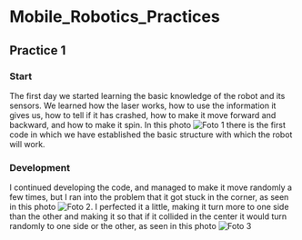 # Mobile_Robotics_Practices
## Practice 1
### Start
The first day we started learning the basic knowledge of the robot and its sensors. We learned how the laser works, how to use the information it gives us, how to tell if it has crashed, how to make it move forward and backward, and how to make it spin.
In this photo ![Foto 1](https://github.com/Ruben249/practicas_robotica_movil/assets/102288264/b12b9081-f462-4a73-9007-8312dd1ab5c2) there is the first code in which we have established the basic structure with which the robot will work.
### Development
I continued developing the code, and managed to make it move randomly a few times, but I ran into the problem that it got stuck in the corner, as seen in this photo ![Foto 2](https://github.com/Ruben249/practicas_robotica_movil/assets/102288264/f8d04b4a-32e3-41e9-8d9b-d2ca34269ef1).
I perfected it a little, making it turn more to one side than the other and making it so that if it collided in the center it would turn randomly to one side or the other, as seen in this photo ![Foto 3](https://github.com/Ruben249/practicas_robotica_movil/assets/102288264/ee905959-6861-40f6-9f34-05bb06b9a556)
